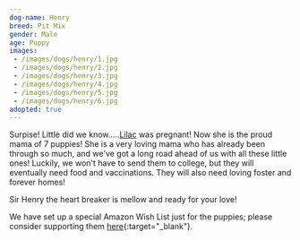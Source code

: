 ```yaml
---
dog-name: Henry
breed: Pit Mix
gender: Male
age: Puppy
images:
 - /images/dogs/henry/1.jpg
 - /images/dogs/henry/2.jpg
 - /images/dogs/henry/3.jpg
 - /images/dogs/henry/4.jpg
 - /images/dogs/henry/5.jpg
 - /images/dogs/henry/6.jpg
adopted: true
---
```

Surpise! Little did we know.....[Lilac](/dogs/lilac) was pregnant! Now she is the proud mama of 7 puppies! She is a very loving mama who has already been through so much, and we've got a long road ahead of us with all these little ones! Luckily, we won't have to send them to college, but they will eventually need food and vaccinations. They will also need loving foster and forever homes! 

Sir Henry the heart breaker is mellow and ready for your love!

We have set up a special Amazon Wish List just for the puppies; please consider supporting them [here](https://amzn.com/w/GITBZGJSZM9D){:target="_blank"}.
